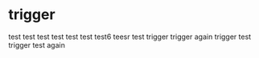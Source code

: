 # trigger
test
test
test
test
test
test
test6
teesr
test
trigger
trigger again
trigger test
trigger test again
